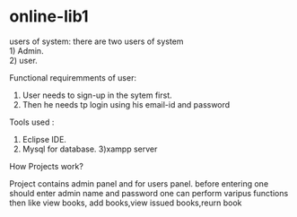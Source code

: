 # online-lib1

users of system: there are two users of system     
	      1) Admin.    
	      2) user.
                  
 Functional requiremments of user:
1) User needs to sign-up in the sytem first.
2) Then he needs tp login using his email-id and password

Tools used :
1) Eclipse IDE.
2) Mysql for database.
3)xampp server

How Projects work?

Project contains admin panel and for  users panel.
before entering one should enter admin name and password
one can perform varipus functions then like view books, add books,view issued books,reurn book
